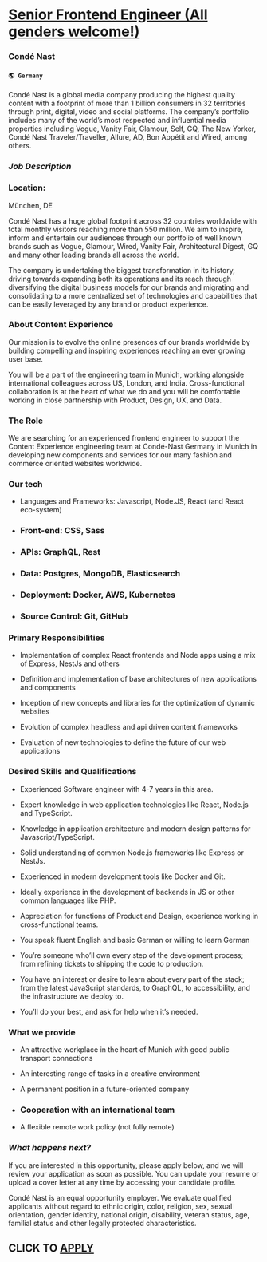 # [Senior Frontend Engineer (All genders welcome!)](https://www.remotewlb.com/apply/senior-frontend-engineer-all-genders-welcome)  
### Condé Nast  
#### `🌎 Germany`  
Condé Nast is a global media company producing the highest quality content with a footprint of more than 1 billion consumers in 32 territories through print, digital, video and social platforms. The company’s portfolio includes many of the world’s most respected and influential media properties including Vogue, Vanity Fair, Glamour, Self, GQ, The New Yorker, Condé Nast Traveler/Traveller, Allure, AD, Bon Appétit and Wired, among others.

###  _Job Description_

### Location:

München, DE

Condé Nast has a huge global footprint across 32 countries worldwide with total monthly visitors reaching more than 550 million. We aim to inspire, inform and entertain our audiences through our portfolio of well known brands such as Vogue, Glamour, Wired, Vanity Fair, Architectural Digest, GQ and many other leading brands all across the world.

The company is undertaking the biggest transformation in its history, driving towards expanding both its operations and its reach through diversifying the digital business models for our brands and migrating and consolidating to a more centralized set of technologies and capabilities that can be easily leveraged by any brand or product experience.

### About Content Experience

Our mission is to evolve the online presences of our brands worldwide by building compelling and inspiring experiences reaching an ever growing user base.

You will be a part of the engineering team in Munich, working alongside international colleagues across US, London, and India. Cross-functional collaboration is at the heart of what we do and you will be comfortable working in close partnership with Product, Design, UX, and Data.

### The Role

We are searching for an experienced frontend engineer to support the Content Experience engineering team at Condé-Nast Germany in Munich in developing new components and services for our many fashion and commerce oriented websites worldwide.

### Our tech

  * Languages and Frameworks: Javascript, Node.JS, React (and React eco-system)

  * ### Front-end: CSS, Sass

  * ### APIs: GraphQL, Rest

  * ### Data: Postgres, MongoDB, Elasticsearch

  * ### Deployment: Docker, AWS, Kubernetes

  * ### Source Control: Git, GitHub

### Primary Responsibilities

  * Implementation of complex React frontends and Node apps using a mix of Express, NestJs and others

  * Definition and implementation of base architectures of new applications and components

  * Inception of new concepts and libraries for the optimization of dynamic websites

  * Evolution of complex headless and api driven content frameworks

  * Evaluation of new technologies to define the future of our web applications

### Desired Skills and Qualifications

  * Experienced Software engineer with 4-7 years in this area.

  * Expert knowledge in web application technologies like React, Node.js and TypeScript.

  * Knowledge in application architecture and modern design patterns for Javascript/TypeScript.

  * Solid understanding of common Node.js frameworks like Express or NestJs.

  * Experienced in modern development tools like Docker and Git.

  * Ideally experience in the development of backends in JS or other common languages like PHP.

  * Appreciation for functions of Product and Design, experience working in cross-functional teams.

  * You speak fluent English and basic German or willing to learn German

  * You’re someone who’ll own every step of the development process; from refining tickets to shipping the code to production.

  * You have an interest or desire to learn about every part of the stack; from the latest JavaScript standards, to GraphQL, to accessibility, and the infrastructure we deploy to.

  * You’ll do your best, and ask for help when it’s needed.

### What we provide

  * An attractive workplace in the heart of Munich with good public transport connections

  * An interesting range of tasks in a creative environment

  * A permanent position in a future-oriented company

  * ### Cooperation with an international team

  * A flexible remote work policy (not fully remote)

###  _What happens next?_

If you are interested in this opportunity, please apply below, and we will review your application as soon as possible. You can update your resume or upload a cover letter at any time by accessing your candidate profile.

Condé Nast is an equal opportunity employer. We evaluate qualified applicants without regard to ethnic origin, color, religion, sex, sexual orientation, gender identity, national origin, disability, veteran status, age, familial status and other legally protected characteristics.

  
## CLICK TO [APPLY](https://www.remotewlb.com/apply/senior-frontend-engineer-all-genders-welcome)

